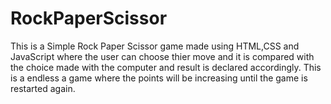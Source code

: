 # RockPaperScissor
This is a Simple Rock Paper Scissor game made using HTML,CSS and JavaScript where the user can choose thier move and it is compared with the choice made with the computer and result is declared accordingly. This is a endless a game where the points will be increasing until the game is restarted again.
